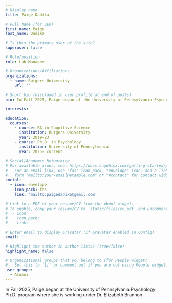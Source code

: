 ```yaml
---
# Display name
title: Paige Dadika

# Full Name (for SEO)
first_name: Paige
last_name: Dadika

# Is this the primary user of the site?
superuser: false

# Role/position
role: Lab Manager

# Organizations/Affiliations
organizations:
  - name: Rutgers University
    url: ''
    
# Short bio (displayed in user profile at end of posts)
bio: In Fall 2025, Paige began at the University of Pennsylvania Psychology Ph.D. program where she is working under Dr. Elizabeth Brannon.

interests:

education:
  courses:
    - course: BA in Cognitive Science
      institution: Rutgers University
      year: 2019-23
    - course: Ph.D. in Psychology 
      institution: University of Pennsylvania
      year: 2025- current

# Social/Academic Networking
# For available icons, see: https://docs.hugoblox.com/getting-started/page-builder/#icons
#   For an email link, use "fas" icon pack, "envelope" icon, and a link in the
#   form "mailto:your-email@example.com" or "#contact" for contact widget.
social:
  - icon: envelope
    icon_pack: fas
    link: 'mailto:paigedadika@gmail.com'
    
# Link to a PDF of your resume/CV from the About widget.
# To enable, copy your resume/CV to `static/files/cv.pdf` and uncomment the lines below.
#  - icon: 
#    icon_pack: 
#    link: 

# Enter email to display Gravatar (if Gravatar enabled in Config)
email: ''

# Highlight the author in author lists? (true/false)
highlight_name: false

# Organizational groups that you belong to (for People widget)
#   Set this to `[]` or comment out if you are not using People widget.
user_groups:
  - Alumni
---
```


In Fall 2025, Paige began at the University of Pennsylvania Psychology Ph.D. program where she is working under Dr. Elizabeth Brannon.